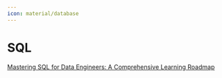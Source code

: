 ```yaml
---
icon: material/database
---
```


# SQL

[Mastering SQL for Data Engineers: A Comprehensive Learning Roadmap](https://medium.com/@vishalbarvaliya/mastering-sql-for-data-engineers-a-comprehensive-learning-roadmap-54eb92f23838)
